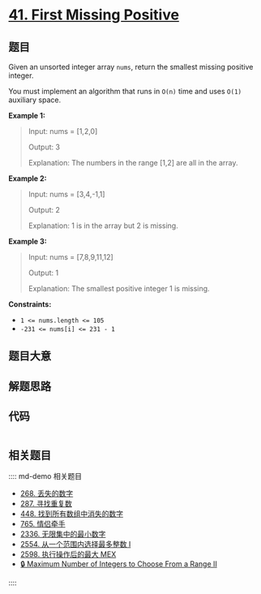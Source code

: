# [41. First Missing Positive](https://leetcode.com/problems/first-missing-positive)

## 题目

Given an unsorted integer array `nums`, return the smallest missing positive
integer.

You must implement an algorithm that runs in `O(n)` time and uses `O(1)`
auxiliary space.



**Example 1:**

> Input: nums = [1,2,0]
> 
> Output: 3
> 
> Explanation: The numbers in the range [1,2] are all in the array.

**Example 2:**

> Input: nums = [3,4,-1,1]
> 
> Output: 2
> 
> Explanation: 1 is in the array but 2 is missing.

**Example 3:**

> Input: nums = [7,8,9,11,12]
> 
> Output: 1
> 
> Explanation: The smallest positive integer 1 is missing.

**Constraints:**

  * `1 <= nums.length <= 105`
  * `-231 <= nums[i] <= 231 - 1`


## 题目大意

## 解题思路

## 代码

```javascript

```

## 相关题目

:::: md-demo 相关题目
- [268. 丢失的数字](https://leetcode.com/problems/missing-number)
- [287. 寻找重复数](https://leetcode.com/problems/find-the-duplicate-number)
- [448. 找到所有数组中消失的数字](https://leetcode.com/problems/find-all-numbers-disappeared-in-an-array)
- [765. 情侣牵手](https://leetcode.com/problems/couples-holding-hands)
- [2336. 无限集中的最小数字](https://leetcode.com/problems/smallest-number-in-infinite-set)
- [2554. 从一个范围内选择最多整数 I](https://leetcode.com/problems/maximum-number-of-integers-to-choose-from-a-range-i)
- [2598. 执行操作后的最大 MEX](https://leetcode.com/problems/smallest-missing-non-negative-integer-after-operations)
- [🔒 Maximum Number of Integers to Choose From a Range II](https://leetcode.com/problems/maximum-number-of-integers-to-choose-from-a-range-ii)

::::
